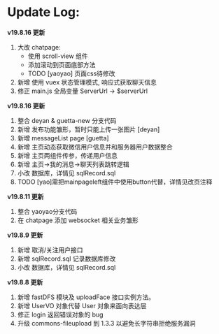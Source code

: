 # Update Log:
**v19.8.16 更新**
1. 大改 chatpage: 
	- 使用 scroll-view 组件
	- 添加滚动到页面底部方法
	- TODO [yaoyao] 页面css待修改
2. 新增 使用 vuex 状态管理模式, 响应式获取聊天信息
3. 修正 main.js 全局变量 ServerUrl -> $serverUrl

**v19.8.16 更新**
1. 整合 deyan & guetta-new 分支代码
2. 新增 发布功能雏形，暂时只能上传一张图片 [deyan]
3. 新增 messageList page [guetta]
4. 新增 主页动态获取微信用户信息并和服务器用户数据整合
5. 新增 主页两组件传参，传递用户信息
6. 新增 主页->我的消息->聊天列表跳转逻辑
7. 小改 数据库，详情见 sqlRecord.sql
8. TODO [yao]需把mainpageleft组件中使用button代替，详情见改页注释

**v19.8.11 更新**
1. 整合 yaoyao分支代码
2. 在 chatpage 添加 websocket 相关业务雏形

**v19.8.9 更新**
1. 新增 取消/关注用户接口
2. 新增 sqlRecord.sql 记录数据库修改
3. 小改 数据库，详情见 sqlRecord.sql

**v19.8.8 更新**
1. 新增 fastDFS 模块及 uploadFace 接口实例方法。
2. 新增 UserVO 对象代替 User 对象来面向表达层
3. 修正 login 返回错误对象的 bug
4. 升级 commons-fileupload 到 1.3.3 以避免长字符串拒绝服务漏洞

